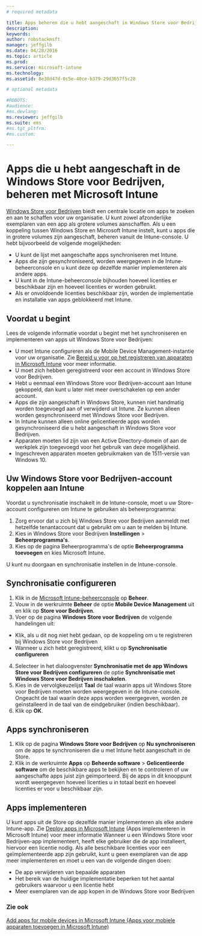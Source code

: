 ```yaml
---
# required metadata

title: Apps beheren die u hebt aangeschaft in Windows Store voor Bedrijven | Microsoft Intune
description:
keywords:
author: robstackmsft
manager: jeffgilb
ms.date: 04/28/2016
ms.topic: article
ms.prod:
ms.service: microsoft-intune
ms.technology:
ms.assetid: 8e38d47d-0c5e-40ce-b379-29d3657f5c28

# optional metadata

#ROBOTS:
#audience:
#ms.devlang:
ms.reviewer: jeffgilb
ms.suite: ems
#ms.tgt_pltfrm:
#ms.custom:

---
```


# Apps die u hebt aangeschaft in de Windows Store voor Bedrijven, beheren met Microsoft Intune
[Windows Store voor Bedrijven](https://www.microsoft.com/business-store) biedt een centrale locatie om apps te zoeken en aan te schaffen voor uw organisatie. U kunt zowel afzonderlijke exemplaren van een app als grotere volumes aanschaffen. Als u een koppeling tussen Windows Store en Microsoft Intune instelt, kunt u apps die in grotere volumes zijn aangeschaft, beheren vanuit de Intune-console. U hebt bijvoorbeeld de volgende mogelijkheden:
* U kunt de lijst met aangeschafte apps synchroniseren met Intune.
* Apps die zijn gesynchroniseerd, worden weergegeven in de Intune-beheerconsole en u kunt deze op dezelfde manier implementeren als andere apps.
* U kunt in de Intune-beheerconsole bijhouden hoeveel licenties er beschikbaar zijn en hoeveel licenties er worden gebruikt.
* Als er onvoldoende licenties beschikbaar zijn, worden de implementatie en installatie van apps geblokkeerd met Intune.

## Voordat u begint
Lees de volgende informatie voordat u begint met het synchroniseren en implementeren van apps uit Windows Store voor Bedrijven:
* U moet Intune configureren als de Mobile Device Management-instantie voor uw organisatie. Zie [Bereid u voor op het registreren van apparaten in Microsoft Intune](get-ready-to-enroll-devices-in-microsoft-intune.md) voor meer informatie.
* U moet zich hebben geregistreerd voor een account in Windows Store voor Bedrijven.
* Hebt u eenmaal een Windows Store voor Bedrijven-account aan Intune gekoppeld, dan kunt u later niet meer overschakelen op een ander account.
* Apps die zijn aangeschaft in Windows Store, kunnen niet handmatig worden toegevoegd aan of verwijderd uit Intune. Ze kunnen alleen worden gesynchroniseerd met Windows Store voor Bedrijven.
* In Intune kunnen alleen online gelicentieerde apps worden gesynchroniseerd die u hebt aangeschaft in Windows Store voor Bedrijven.
* Apparaten moeten lid zijn van een Active Directory-domein of aan de werkplek zijn toegevoegd voor het gebruik van deze mogelijkheid.
* Ingeschreven apparaten moeten gebruikmaken van de 1511-versie van Windows 10.

## Uw Windows Store voor Bedrijven-account koppelen aan Intune
Voordat u synchronisatie inschakelt in de Intune-console, moet u uw Store-account configureren om Intune te gebruiken als beheerprogramma:
1. Zorg ervoor dat u zich bij Windows Store voor Bedrijven aanmeldt met hetzelfde tenantaccount dat u gebruikt om u aan te melden bij Intune.
2. Kies in Windows Store voor Bedrijven **Instellingen** > **Beheerprogramma's**.
3. Kies op de pagina Beheerprogramma's de optie **Beheerprogramma toevoegen** en kies Microsoft Intune.

U kunt nu doorgaan en synchronisatie instellen in de Intune-console.

## Synchronisatie configureren

1. Klik in de [Microsoft Intune-beheerconsole](https://manage.microsoft.com) op **Beheer**.
2. Vouw in de werkruimte **Beheer** de optie **Mobile Device Management** uit en klik op **Store voor Bedrijven**.
3. Voer op de pagina **Windows Store voor Bedrijven** de volgende handelingen uit:
* Klik, als u dit nog niet hebt gedaan, op de koppeling om u te registreren bij Windows Store voor Bedrijven
* Wanneer u zich hebt geregistreerd, klikt u op **Synchronisatie configureren**
4. Selecteer in het dialoogvenster **Synchronisatie met de app Windows Store voor Bedrijven configureren** de optie **Synchronisatie met Windows Store voor Bedrijven inschakelen**.
5. Kies in de vervolgkeuzelijst **Taal** de taal waarin apps uit Windows Store voor Bedrijven moeten worden weergegeven in de Intune-console. Ongeacht de taal waarin deze apps worden weergegeven, worden ze geïnstalleerd in de taal van de eindgebruiker (indien beschikbaar).
6. Klik op **OK**.

## Apps synchroniseren

1. Klik op de pagina **Windows Store voor Bedrijven** op **Nu synchroniseren** om de apps te synchroniseren die u met Intune hebt aangeschaft in de Store.
2. Klik in de werkruimte **Apps** op **Beheerde software** > **Gelicentieerde software** om de beschikbare apps te bekijken en te controleren of uw aangeschafte apps juist zijn geïmporteerd.
Bij de apps in dit knooppunt wordt weergegeven hoeveel licenties u in totaal bezit en hoeveel licenties er voor u beschikbaar zijn.

## Apps implementeren

U kunt apps uit de Store op dezelfde manier implementeren als elke andere Intune-app. Zie [Deploy apps in Microsoft Intune](deploy-apps-in-microsoft-intune.md) (Apps implementeren in Microsoft Intune) voor meer informatie
Wanneer u een Windows Store voor Bedrijven-app implementeert, heeft elke gebruiker die de app installeert, hiervoor een licentie nodig. Als alle beschikbare licenties voor een geïmplementeerde app zijn gebruikt, kunt u geen exemplaren van de app meer implementeren en moet u een van de volgende dingen doen:
* De app verwijderen van bepaalde apparaten
* Het bereik van de huidige implementatie beperken tot het aantal gebruikers waarvoor u een licentie hebt
* Meer exemplaren van de app kopen in de Windows Store voor Bedrijven


### Zie ook
[Add apps for mobile devices in Microsoft Intune (Apps voor mobiele apparaten toevoegen in Microsoft Intune)](add-apps-for-mobile-devices-in-microsoft-intune.md)




<!--HONumber=May16_HO2-->


